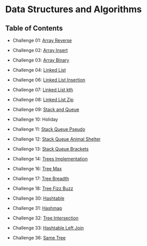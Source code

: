 # Data Structures and Algorithms

## Table of Contents

* Challenge 01: [Array Reverse](python/docs/array_reverse/README.md)

* Challenge 02: [Array Insert](python/docs/array_insert_shift/README.md)

* Challenge 03: [Array Binary](python/docs/array_binary_search/README.md)

* Challenge 04: [Linked List](python/docs/linked_list/README.md)

* Challenge 06: [Linked List Insertion](python/docs/linked_list_insertions/README.md)

* Challenge 07: [Linked List kth](python/docs/linked_list_kth/README.md)

* Challenge 08: [Linked List Zip](python/docs/linked_list_zip/README.md)

* Challenge 09: [Stack and Queue](python/docs/stack_and_queue/README.md)

* Challenge 10: Holiday

* Challenge 11: [Stack Queue Pseudo](python/docs/stack_queue_pseudo/README.md)

* Challenge 12: [Stack Queue Animal Shelter](python/docs/stack_queue_animal_shelter/README.md)

* Challenge 13: [Stack Queue Brackets](python/docs/stack_queue_brackets/README.md)

* Challenge 14: [Trees Implementation](python/docs/trees/README.md)

* Challenge 16: [Tree Max](python/docs/tree_max/README.md)

* Challenge 17: [Tree Breadth](python/docs/tree_breadth_first/README.md)

* Challenge 18: [Tree Fizz Buzz](python/docs/tree_fizz_buzz/README.md)

* Challenge 30: [Hashtable](python/docs/hashtable/README.md)

* Challenge 31: [Hashmap](python/docs/hashtable_repeated_word/README.md)

* Challenge 32: [Tree Intersection](python/docs/tree_intersection/README.md)

* Challenge 33: [Hashtable Left Join](python/docs/hashtable_left_join/README.md)

* Challenge 36: [Same Tree](python/docs/same_tree_docs/README.md)
